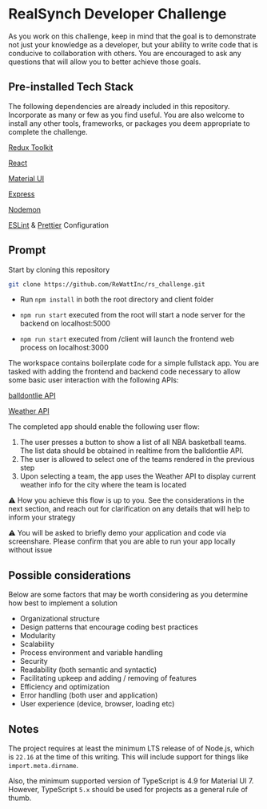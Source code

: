 # RealSynch Developer Challenge

As you work on this challenge, keep in mind that the goal is to demonstrate not just your knowledge as a developer, but your ability to write code that is conducive to collaboration with others. You are encouraged to ask any questions that will allow you to better achieve those goals.

## Pre-installed Tech Stack

The following dependencies are already included in this repository. Incorporate as many or few as you find useful. You are also welcome to install any other tools, frameworks, or packages you deem appropriate to complete the challenge.

[Redux Toolkit](https://redux-toolkit.js.org/)

[React](https://reactjs.org/)

[Material UI](https://mui.com/)

[Express](https://expressjs.com/)

[Nodemon](https://www.npmjs.com/package/nodemon)

[ESLint](https://eslint.org/) & [Prettier](https://prettier.io/) Configuration

## Prompt

Start by cloning this repository

```bash
git clone https://github.com/ReWattInc/rs_challenge.git
```

- Run `npm install` in both the root directory and client folder

- `npm run start` executed from the root will start a node server for the backend on localhost:5000

- `npm run start` executed from /client will launch the frontend web process on localhost:3000

The workspace contains boilerplate code for a simple fullstack app. You are tasked with adding the frontend and backend code necessary to allow some basic user interaction with the following APIs:

[balldontlie API](https://www.balldontlie.io/)

[Weather API](https://www.weatherapi.com/)

The completed app should enable the following user flow:

1. The user presses a button to show a list of all NBA basketball teams. The list data should be obtained in realtime from the balldontlie API.
2. The user is allowed to select one of the teams rendered in the previous step
3. Upon selecting a team, the app uses the Weather API to display current weather info for the city where the team is located

⚠️ How you achieve this flow is up to you. See the considerations in the next section, and reach out for clarification on any details that will help to inform your strategy

⚠️ You will be asked to briefly demo your application and code via screenshare. Please confirm that you are able to run your app locally without issue

## Possible considerations

Below are some factors that may be worth considering as you determine how best to implement a solution

- Organizational structure
- Design patterns that encourage coding best practices
- Modularity
- Scalability
- Process environment and variable handling
- Security
- Readability (both semantic and syntactic)
- Facilitating upkeep and adding / removing of features
- Efficiency and optimization
- Error handling (both user and application)
- User experience (device, browser, loading etc)

## Notes

The project requires at least the minimum LTS release of of Node.js, which is `22.16` at the time
of this writing. This will include support for things like `import.meta.dirname`.

Also, the minimum supported version of TypeScript is 4.9 for Material UI 7. However, TypeScript
`5.x` should be used for projects as a general rule of thumb.
